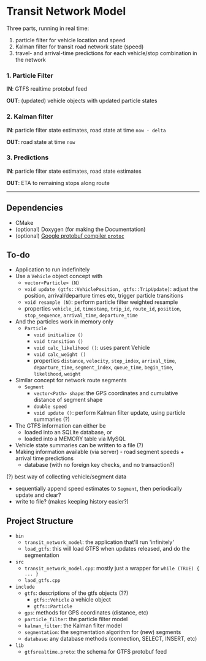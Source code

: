 
# Transit Network Model

Three parts, running in real time:
1. particle filter for vehicle location and speed
2. Kalman filter for transit road network state (speed)
3. travel- and arrival-time predictions for each vehicle/stop combination in the network


### 1. Particle Filter

__IN__: GTFS realtime protobuf feed

__OUT__: (updated) vehicle objects with updated particle states


### 2. Kalman filter

__IN__: particle filter state estimates, road state at time `now - delta`

__OUT__: road state at time `now`

### 3. Predictions

__IN__: particle filter state estimates, road state estimates

__OUT__: ETA to remaining stops along route


****
## Dependencies
- CMake
- (optional) Doxygen (for making the Documentation)
- (optional) [Google protobuf compiler `protoc`](https://github.com/google/protobuf/blob/master/src/README.md)


## To-do

- Application to run indefinitely
- Use a `Vehicle` object concept with
  - `vector<Particle> (N)`
  - `void update (gtfs::VehiclePosition, gtfs::TripUpdate)`: adjust the position, arrival/departure times etc, trigger particle transitions
  - `void resample (N)`: perform particle filter weighted resample
  - properties `vehicle_id`, `timestamp`, `trip_id`, `route_id`, `position`, `stop_sequence`, `arrival_time`, `departure_time`
- And the particles work in memory only
  - `Particle`
    - `void initialize ()`
    - `void transition ()`
    - `void calc_likelihood ()`: uses parent Vehicle
    - `void calc_weight ()`
    - properties `distance`, `velocity`, `stop_index`, `arrival_time`, `departure_time`, `segment_index`, `queue_time`, `begin_time`, `likelihood`, `weight`
- Similar concept for network route segments
  - `Segment`
    - `vector<Path> shape`: the GPS coordinates and cumulative distance of segment shape
    - `double speed`
    - `void update ()`: perform Kalman filter update, using particle summaries (?)
- The GTFS information can either be
  - loaded into an SQLite database, or
  - loaded into a MEMORY table via MySQL
- Vehicle state summaries can be written to a file (?)
- Making information available (via server) - road segment speeds + arrival time predictions
  - database (with no foreign key checks, and no transaction?)


(?) best way of collecting vehicle/segment data
- sequentially append speed estimates to `Segment`, then periodically update and clear?
- write to file? (makes keeping history easier?)


## Project Structure

- `bin`
  - `transit_network_model`: the application that'll run 'infinitely'
  - `load_gtfs`: this will load GTFS when updates released, and do the segmentation
- `src`
  - `transit_network_model.cpp`: mostly just a wrapper for `while (TRUE) { ... }`
  - `laod_gtfs.cpp`
- `include`
  - `gtfs`: descriptions of the gtfs objects (??)
	  - `gtfs::Vehicle` a vehicle object
	  - `gtfs::Particle`
  - `gps`: methods for GPS coordinates (distance, etc)
  - `particle_filter`: the particle filter model
  - `kalman_filter`: the Kalman filter model
  - `segmentation`: the segmentation algorithm for (new) segments
  - `database`: any database methods (connection, SELECT, INSERT, etc)
- `lib`
  - `gtfsrealtime.proto`: the schema for GTFS protobuf feed
